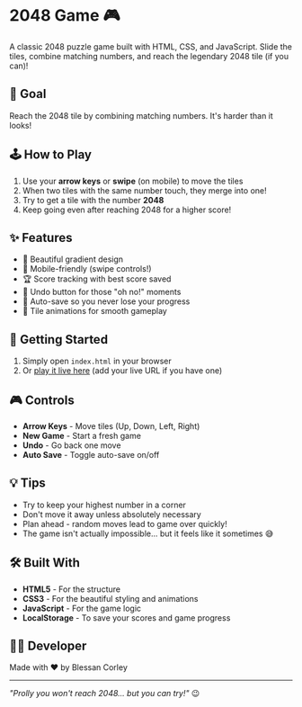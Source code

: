 # 2048 Game 🎮

A classic 2048 puzzle game built with HTML, CSS, and JavaScript. Slide the tiles, combine matching numbers, and reach the legendary 2048 tile (if you can)!

## 🎯 Goal

Reach the 2048 tile by combining matching numbers. It's harder than it looks!

## 🕹️ How to Play

1. Use your **arrow keys** or **swipe** (on mobile) to move the tiles
2. When two tiles with the same number touch, they merge into one!
3. Try to get a tile with the number **2048**
4. Keep going even after reaching 2048 for a higher score!

## ✨ Features

- 🎨 Beautiful gradient design
- 📱 Mobile-friendly (swipe controls!)
- 🏆 Score tracking with best score saved
- 🔁 Undo button for those "oh no!" moments
- 💾 Auto-save so you never lose your progress
- 🌟 Tile animations for smooth gameplay

## 🚀 Getting Started

1. Simply open `index.html` in your browser
2. Or [play it live here](#) (add your live URL if you have one)

## 🎮 Controls

- **Arrow Keys** - Move tiles (Up, Down, Left, Right)
- **New Game** - Start a fresh game
- **Undo** - Go back one move
- **Auto Save** - Toggle auto-save on/off

## 💡 Tips

- Try to keep your highest number in a corner
- Don't move it away unless absolutely necessary
- Plan ahead - random moves lead to game over quickly!
- The game isn't actually impossible... but it feels like it sometimes 😅

## 🛠️ Built With

- **HTML5** - For the structure
- **CSS3** - For the beautiful styling and animations
- **JavaScript** - For the game logic
- **LocalStorage** - To save your scores and game progress

## 👨‍💻 Developer

Made with ❤️ by Blessan Corley

---

*"Prolly you won't reach 2048... but you can try!"* 😉